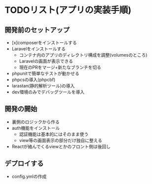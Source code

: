 # TODOリスト(アプリの実装手順)

## 開発前のセットアップ
- [x]composerをインストールする
- Laravelをインストールする
    - コンテナ内のアプリのディレクトリ構成を調整(volumesのところ)
    - Laravelの画面が表示できる
    - 現在のPRをマージ+新たなブランチを切る
- phpunitで簡単なテストが動かせる
- phpcsの導入(phpcbf)
- larastan(静的解析ツール)の導入
- dev環境のみでデバッグツールを導入

## 開発の開始
- 裏側のロジックから作る
- auth機能をインストール
    - 認証機能は基本的にはそのまま使う
    - view等の画面表示の部分だけ独自に整える
- Reactが絡んでくるviewとかのフロント側は後回し

## デプロイする
- config.ymlの作成